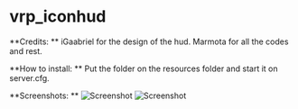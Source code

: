 # vrp_iconhud
**Credits: **
  iGaabriel for the design of the hud. 
  Marmota for all the codes and rest.

**How to install: **
  Put the folder on the resources folder and start it on server.cfg.

**Screenshots: **
![Screenshot](https://i.imgur.com/qpd6fFe.png)
![Screenshot](https://i.imgur.com/cUHGOwf.jpg)


